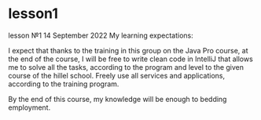 # lesson1
lesson №1 14 September 2022
My learning expectations:

I expect that thanks to the training in this group on the Java Pro course, at the end of the course,
I will be free to write clean code in IntelliJ that allows me to solve all the tasks, according 
to the program and level to the given course of the hillel school.
Freely use all services and applications, according to the training program.

By the end of this course, my knowledge will be enough to bedding employment.
